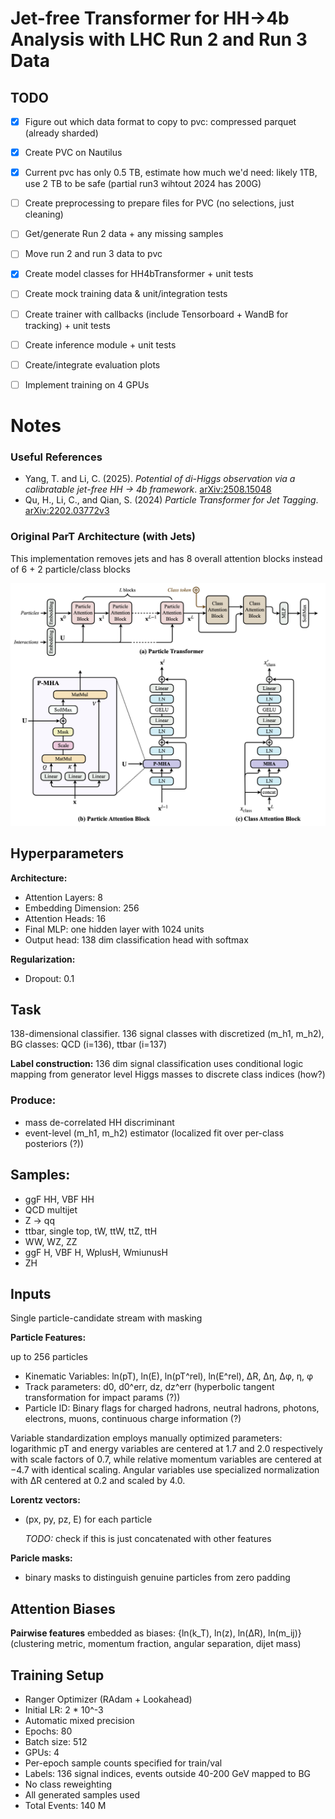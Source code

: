 # Jet-free Transformer for HH->4b Analysis with LHC Run 2 and Run 3 Data

## TODO

- [x] Figure out which data format to copy to pvc: compressed parquet (already sharded)
- [x] Create PVC on Nautilus
- [x] Current pvc has only 0.5 TB, estimate how much we'd need: likely 1TB, use 2 TB to be safe (partial run3 wihtout 2024 has 200G)
- [ ] Create preprocessing to prepare files for PVC (no selections, just cleaning)
- [ ] Get/generate Run 2 data + any missing samples
- [ ] Move run 2 and run 3 data to pvc
- [x] Create model classes for HH4bTransformer + unit tests
- [ ] Create mock training data & unit/integration tests
- [ ] Create trainer with callbacks (include Tensorboard + WandB for tracking) + unit tests
- [ ] Create inference module + unit tests
- [ ] Create/integrate evaluation plots
- [ ] Implement training on 4 GPUs



# Notes

### Useful References

- Yang, T. and Li, C. (2025). *Potential of di-Higgs observation via a calibratable jet-free HH → 4b framework*. [arXiv:2508.15048](https://arxiv.org/pdf/2508.15048)
- Qu, H., Li, C., and Qian, S. (2024) *Particle Transformer for Jet Tagging*. [arXiv:2202.03772v3](https://arxiv.org/pdf/2202.03772)

### Original ParT Architecture (with Jets)
This implementation removes jets and has 8 overall attention blocks instead of 6 + 2 particle/class blocks

<img src="figures/legacy-arch.png" alt="Legacy architecture" width="600" title="Legacy architecture diagram">

## Hyperparameters

**Architecture:**
 * Attention Layers: 8 
 * Embedding Dimension: 256
 * Attention Heads: 16 
 * Final MLP: one hidden layer with 1024 units
 * Output head: 138 dim classification head with softmax

 **Regularization:** 
 * Dropout: 0.1

 ## Task

138-dimensional classifier. 136 signal classes with discretized (m_h1, m_h2), BG classes: QCD (i=136), ttbar (i=137)

**Label construction:** 
136 dim signal classification uses conditional logic mapping from generator level Higgs masses to discrete class indices (how?)
 
 ### Produce: 
 * mass de-correlated HH discriminant
 * event-level (m_h1, m_h2) estimator (localized fit over per-class posteriors (?))

 ## Samples:

 * ggF HH, VBF HH
 * QCD multijet
 * Z -> qq
 * ttbar, single top, tW, ttW, ttZ, ttH
 * WW, WZ, ZZ
 * ggF H, VBF H, WplusH, WmiunusH
 * ZH

 ## Inputs 
Single particle-candidate stream with masking

 **Particle Features:**

 up to 256 particles
  * Kinematic Variables:  ln(pT), ln(E), ln(pT^rel), ln(E^rel), ∆R, ∆η, ∆φ, η, φ
  * Track parameters: d0, d0^err, dz, dz^err  (hyperbolic tangent transformation for impact params (?))
  * Particle ID: Binary flags for charged hadrons, neutral hadrons, photons, electrons, muons, continuous charge information (?)

Variable standardization employs manually optimized parameters: logarithmic pT and energy variables are centered at 1.7 and 2.0 respectively with scale factors of 0.7, while relative momentum variables are centered at −4.7 with identical scaling. Angular variables use specialized normalization with ∆R centered at 0.2 and scaled by 4.0.

**Lorentz vectors:**
 * (px, py, pz, E) for each particle

    *TODO:* check if this is just concatenated with other features

**Paricle masks:**
 * binary masks to distinguish genuine particles from zero padding

 ## Attention Biases
 **Pairwise features** embedded as biases: {ln(k_T), ln(z), ln(∆R), ln(m_ij)}
 (clustering metric, momentum fraction, angular separation, dijet mass)

 ## Training Setup

  * Ranger Optimizer (RAdam + Lookahead)
  * Initial LR: 2 * 10^-3
  * Automatic mixed precision
  * Epochs: 80
  * Batch size: 512
  * GPUs: 4
  * Per-epoch sample counts specified for train/val
  * Labels: 136 signal indices, events outside 40-200 GeV mapped to BG
  * No class reweighting
  * All generated samples used
  * Total Events: 140 M












